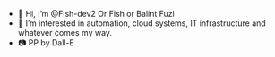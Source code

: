 - 👋 Hi, I’m @Fish-dev2 Or Fish or Balint Fuzi
- 👀 I’m interested in automation, cloud systems, IT infrastructure and whatever comes my way.
- 📷 PP by Dall-E
<!---
Fish-dev2/Fish-dev2 is a ✨ special ✨ repository because its `README.md` (this file) appears on your GitHub profile.
You can click the Preview link to take a look at your changes.
--->
